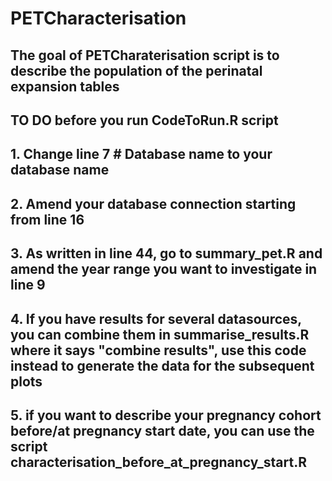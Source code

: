 # PETCharacterisation
## The goal of PETCharaterisation script is to describe the population of the perinatal expansion tables 

## TO DO before you run CodeToRun.R script 
## 1. Change line 7 # Database name to your database name
## 2. Amend your database connection starting from line 16 
## 3. As written in line 44, go to summary_pet.R and amend the year range you want to investigate in line 9
## 4. If you have results for several datasources, you can combine them in summarise_results.R where it says "combine results", use this code instead to generate the data for the subsequent plots
## 5. if you want to describe your pregnancy cohort before/at pregnancy start date, you can use the script characterisation_before_at_pregnancy_start.R
